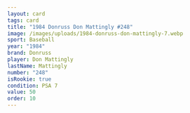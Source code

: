 ```yaml
---
layout: card
tags: card
title: "1984 Donruss Don Mattingly #248"
image: /images/uploads/1984-donruss-don-mattingly-7.webp
sport: Baseball
year: "1984"
brand: Donruss
player: Don Mattingly
lastName: Mattingly
number: "248"
isRookie: true
condition: PSA 7
value: 50
order: 10
---
```

